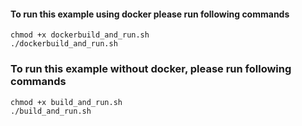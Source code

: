 #### To run this example using docker please run following commands
```shell script
chmod +x dockerbuild_and_run.sh
./dockerbuild_and_run.sh
```

### To run this example without docker, please run following commands

```shell script
chmod +x build_and_run.sh
./build_and_run.sh
```